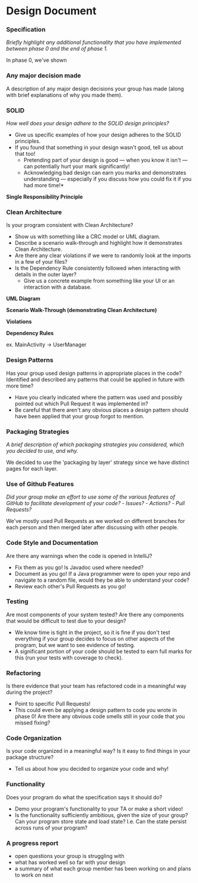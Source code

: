 # Design Document

### Specification
*Briefly highlight any additional functionality that you have implemented between phase 0 and the end of phase 1.*

In phase 0, we've shown 

### Any major decision made
A description of any major design decisions your group has made (along with brief explanations of why you made them).

### SOLID
*How well does your design adhere to the SOLID design principles?*
- Give us specific examples of how your design adheres to the SOLID principles.
- If you found that something in your design wasn't good, tell us about that too!
  - Pretending part of your design is good — when you know it isn't — can potentially hurt your mark significantly!
  - Acknowledging bad design can earn you marks and demonstrates understanding — especially if you discuss how you could fix it if you had more time!*

**Single Responsibility Principle**


### Clean Architecture
Is your program consistent with Clean Architecture?
- Show us with something like a CRC model or UML diagram.
- Describe a scenario walk-through and highlight how it demonstrates Clean Architecture.
- Are there any clear violations if we were to randomly look at the imports in a few of your files?
- Is the Dependency Rule consistently followed when interacting with details in the outer layer?
  - Give us a concrete example from something like your UI or an interaction with a database.

**UML Diagram**

**Scenario Walk-Through (demonstrating Clean Architecture)**

**Violations**

**Dependency Rules**

ex. MainActivity -> UserManager


### Design Patterns
Has your group used design patterns in appropriate places in the code? Identified and described any patterns that could be applied in future with more time?
- Have you clearly indicated where the pattern was used and possibly pointed out which Pull Request it was implemented in?
- Be careful that there aren't any obvious places a design pattern should have been applied that your group forgot to mention.

### Packaging Strategies
*A brief description of which packaging strategies you considered, which you decided to use, and why.*

We decided to use the 'packaging by layer' strategy since we have distinct pages for each layer. 


### Use of Github Features
*Did your group make an effort to use some of the various features of GitHub to facilitate development of your code?*
*- Issues?*
*- Actions?*
*- Pull Requests?*

We've mostly used Pull Requests as we worked on different branches for each person and then merged later after 
discussing with other people. 

### Code Style and Documentation
Are there any warnings when the code is opened in IntelliJ?
- Fix them as you go!
Is Javadoc used where needed?
- Document as you go!
If a Java programmer were to open your repo and navigate to a random file, would they be able to understand your code?
- Review each other's Pull Requests as you go!

### Testing
Are most components of your system tested? Are there any components that would be difficult to test due to your design?
- We know time is tight in the project, so it is fine if you don't test everything if your group decides to focus on other aspects of the program, but we want to see evidence of testing.
- A significant portion of your code should be tested to earn full marks for this (run your tests with coverage to check).

### Refactoring
Is there evidence that your team has refactored code in a meaningful way during the project?
- Point to specific Pull Requests!
- This could even be applying a design pattern to code you wrote in phase 0!
Are there any obvious code smells still in your code that you missed fixing?

### Code Organization
Is your code organized in a meaningful way? Is it easy to find things in your package structure?
- Tell us about how you decided to organize your code and why!

### Functionality
Does your program do what the specification says it should do?
- Demo your program's functionality to your TA or make a short video!
- Is the functionality sufficiently ambitious, given the size of your group?
Can your program store state and load state? I.e. Can the state persist across runs of your program?

### A progress report
- open questions your group is struggling with
- what has worked well so far with your design
- a summary of what each group member has been working on and plans to work on next